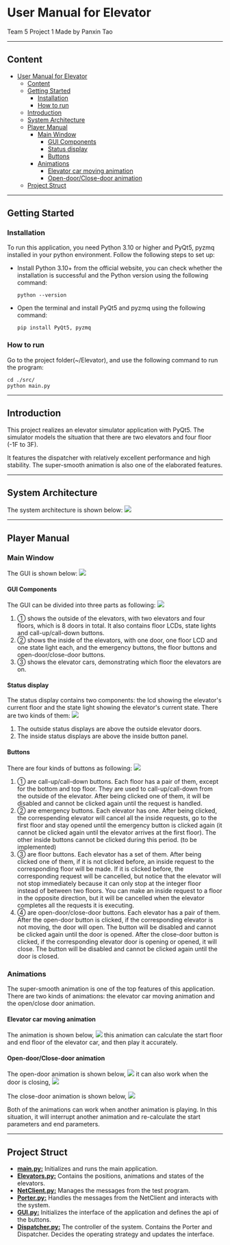 # User Manual for Elevator
Team 5 Project 1
Made by Panxin Tao

---

## Content
- [User Manual for Elevator](#user-manual-for-elevator)
  - [Content](#content)
  - [Getting Started](#getting-started)
    - [Installation](#installation)
    - [How to run](#how-to-run)
  - [Introduction](#introduction)
  - [System Architecture](#system-architecture)
  - [Player Manual](#player-manual)
    - [Main Window](#main-window)
      - [GUI Components](#gui-components)
      - [Status display](#status-display)
      - [Buttons](#buttons)
    - [Animations](#animations)
      - [Elevator car moving animation](#elevator-car-moving-animation)
      - [Open-door/Close-door animation](#open-doorclose-door-animation)
  - [Project Struct](#project-struct)

---

## Getting Started
### Installation
To run this application, you need Python 3.10 or higher and PyQt5, pyzmq installed in your python environment. Follow the following steps to set up:
- Install Python 3.10+ from the official website, you can check whether the installation is successful and the Python version using the following command:
    ```
    python --version
    ```
- Open the terminal and install PyQt5 and pyzmq using the following command:
    ```
    pip install PyQt5, pyzmq
    ```

### How to run
Go to the project folder(~/Elevator), and use the following command to run the program:
```
cd ./src/
python main.py
```

---

## Introduction
This project realizes an elevator simulator application with PyQt5. The simulator models the situation that there are two elevators and four floor (-1F to 3F). 

It features the dispatcher with relatively excellent performance and high stability. The super-smooth animation is also one of the elaborated features.

---

## System Architecture
The system architecture is shown below:
![](./img/System%20Architecture.drawio.png)

---

## Player Manual
### Main Window
The GUI is shown below:
![](./img/GUI.png)  

#### GUI Components
The GUI can be divided into three parts as following:
![](./img/GUI1.png)
1. ① shows the outside of the elevators, with two elevators and four floors, which is 8 doors in total. It also contains floor LCDs, state lights and call-up/call-down buttons.
2. ② shows the inside of the elevators, with one door, one floor LCD and one state light each, and the emergency buttons, the floor buttons and open-door/close-door buttons.
3. ③ shows the elevator cars, demonstrating which floor the elevators are on.

#### Status display
The status display contains two components: the lcd showing the elevator's current floor and the state light showing the elevator's current state. There are two kinds of them:
![](./img/GUI2.png)
1. The outside status displays are above the outside elevator doors.
2. The inside status displays are above the inside button panel.

#### Buttons
There are four kinds of buttons as following:
![](./img/GUI3.png)
1. ① are call-up/call-down buttons. Each floor has a pair of them, except for the bottom and top floor. They are used to call-up/call-down from the outside of the elevator. 
   After being clicked one of them, it will be disabled and cannot be clicked again until the request is handled.
2. ② are emergency buttons. Each elevator has one.
   After being clicked, the correspending elevator will cancel all the inside requests, go to the first floor and stay opened until the emergency button is clicked again (it cannot be clicked again until the elevator arrives at the first floor). The other inside buttons cannot be clicked during this period. (to be implemented)
3. ③ are floor buttons. Each elevator has a set of them.
   After being clicked one of them, if it is not clicked before, an inside request to the corresponding floor will be made. If it is clicked before, the corresponding request will be cancelled, but notice that the elevator will not stop immediately because it can only stop at the integer floor instead of between two floors.
   You can make an inside request to a floor in the opposite direction, but it will be cancelled when the elevator completes all the requests it is executing.
4. ④ are open-door/close-door buttons. Each elevator has a pair of them.
   After the open-door button is clicked, if the corresponding elevator is not moving, the door will open. The button will be disabled and cannot be clicked again until the door is opened.
   After the close-door button is clicked, if the corresponding elevator door is opening or opened, it will close. The button will be disabled and cannot be clicked again until the door is closed.

### Animations
The super-smooth animation is one of the top features of this application. There are two kinds of animations: the elevator car moving animation and the open/close door animation.

#### Elevator car moving animation
The animation is shown below,
![](./img/elevator_car_move.gif)
this animation can calculate the start floor and end floor of the elevator car, and then play it accurately.

#### Open-door/Close-door animation
The open-door animation is shown below,
![](./img/door_open.gif)
it can also work when the door is closing,
![](./img/door_open_interrupt.gif)

The close-door animation is shown below,
![](./img/door_close_interrupt.gif)

Both of the animations can work when another animation is playing. In this situation, it will interrupt another animation and re-calculate the start parameters and end parameters.

---

## Project Struct

- [**main.py:**](../../src/main.py) Initializes and runs the main application.
- [**Elevators.py:**](../../src/Elevators.py) Contains the positions, animations and states of the elevators.
- [**NetClient.py:**](../../src/NetClient.py) Manages the messages from the test program.
- [**Porter.py:**](../../src/Porter.py) Handles the messages from the NetClient and interacts with the system.
- [**GUI.py:**](../../src/GUI.py) Initializes the interface of the application and defines the api of the buttons.
- [**Dispatcher.py:**](../../src/Dispatcher.py) The controller of the system. Contains the Porter and Dispatcher. Decides the operating strategy and updates the interface.